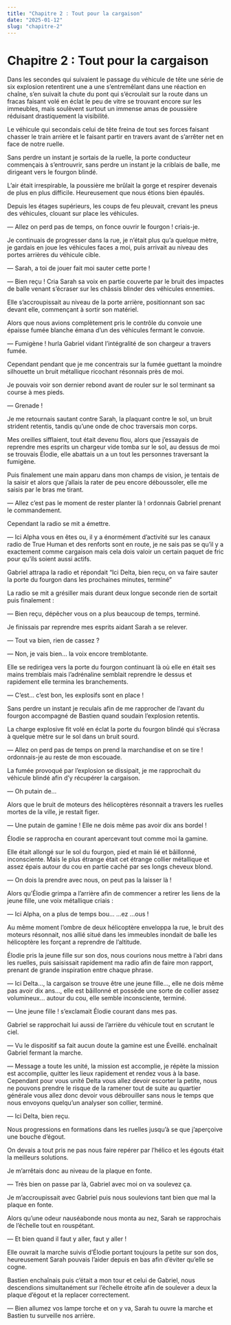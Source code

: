 ```yaml
---
title: "Chapitre 2 : Tout pour la cargaison"
date: "2025-01-12"
slug: "chapitre-2"
---
```


# Chapitre 2 : Tout pour la cargaison

Dans les secondes qui suivaient le passage du véhicule de tête une série de six explosion retentirent une a une s’entremêlant dans une réaction en chaîne, s’en suivait la chute du pont qui s’écroulait sur la route dans un fracas faisant volé en éclat le peu de vitre se trouvant encore sur les immeubles, mais soulèvent surtout un immense amas de poussière réduisant drastiquement la visibilité.

Le véhicule qui secondais celui de tête freina de tout ses forces faisant chasser le train arrière et le faisant partir en travers avant de s’arrêter net en face de notre ruelle.

Sans perdre un instant je sortais de la ruelle, la porte conducteur commençais à s’entrouvrir, sans perdre un instant je la criblais de balle, me dirigeant vers le fourgon blindé.

L’air était irrespirable, la poussière me brûlait la gorge et respirer devenais de plus en plus difficile. Heureusement que nous étions bien épaulés.

Depuis les étages supérieurs, les coups de feu pleuvait, crevant les pneus des véhicules, clouant sur place les véhicules.

— Allez on perd pas de temps, on fonce ouvrir le fourgon ! criais-je.

Je continuais de progresser dans la rue, je n’était plus qu’a quelque mètre, je gardais en joue les véhicules faces a moi, puis arrivait au niveau des portes arrières du véhicule cible.

— Sarah, a toi de jouer fait moi sauter cette porte !

— Bien reçu ! Cria Sarah sa voix en partie couverte par le bruit des impactes de balle venant s’écraser sur les châssis blinder des véhicules ennemies.

Elle s’accroupissait au niveau de la porte arrière, positionnant son sac devant elle, commençant à sortir son matériel.

Alors que nous avions complètement pris le contrôle du convoie une épaisse fumée blanche émana d’un des véhicules fermant le convoie.

— Fumigène ! hurla Gabriel vidant l’intégralité de son chargeur a travers fumée.

Cependant pendant que je me concentrais sur la fumée guettant la moindre silhouette un bruit métallique ricochant résonnais près de moi.

Je pouvais voir son dernier rebond avant de rouler sur le sol terminant sa course à mes pieds.

— Grenade !

Je me retournais sautant contre Sarah, la plaquant contre le sol, un bruit strident retentis, tandis qu’une onde de choc traversais mon corps. 

Mes oreilles sifflaient, tout était devenu flou, alors que j’essayais de reprendre mes esprits un chargeur vide tomba sur le sol, au dessus de moi se trouvais Élodie, elle abattais un a un tout les personnes traversant la fumigène.

Puis finalement une main apparu dans mon champs de vision, je tentais de la saisir et alors que j’allais la rater de peu encore déboussoler, elle me saisis par le bras me tirant.

— Allez c’est pas le moment de rester planter là ! ordonnais Gabriel prenant le commandement.

Cependant la radio se mit a émettre.

— Ici Alpha vous en êtes ou, il y a énormément d’activité sur les canaux radio de True Human et des renforts sont en route, je ne sais pas se qu’il y a exactement comme cargaison mais cela dois valoir un certain paquet de fric pour qu’ils soient aussi actifs.

Gabriel attrapa la radio et répondait “Ici Delta, bien reçu, on va faire sauter la porte du fourgon dans les prochaines minutes, terminé”

La radio se mit a grésiller mais durant deux longue seconde rien de sortait puis finalement :

— Bien reçu, dépêcher vous on a plus beaucoup de temps, terminé.

Je finissais par reprendre mes esprits aidant Sarah a se relever.

— Tout va bien, rien de cassez ?

— Non, je vais bien… la voix encore tremblotante.

Elle se redirigea vers la porte du fourgon continuant là où elle en était ses mains tremblais mais l’adrénaline semblait reprendre le dessus et rapidement elle termina les branchements.

— C’est… c’est bon, les explosifs sont en place !

Sans perdre un instant je reculais afin de me rapprocher de l’avant du fourgon accompagné de Bastien quand soudain l’explosion retentis.

La charge explosive fit volé en éclat la porte du fourgon blindé qui s’écrasa à quelque mètre sur le sol dans un bruit sourd.

— Allez on perd pas de temps on prend la marchandise et on se tire ! ordonnais-je au reste de mon escouade.

La fumée provoqué par l’explosion se dissipait, je me rapprochait du véhicule blindé afin d’y récupérer la cargaison.

— Oh putain de…

Alors que le bruit de moteurs des hélicoptères résonnait a travers les ruelles mortes de la ville, je restait figer.

— Une putain de gamine ! Elle ne dois même pas avoir dix ans bordel !

Élodie se rapprocha en courant apercevant tout comme moi la gamine.

Elle était allongé sur le sol du fourgon, pied et main lié et bâillonné, inconsciente. Mais le plus étrange était cet étrange collier métallique et assez épais autour du cou en partie caché par ses longs cheveux blond.

— On dois la prendre avec nous, on peut pas la laisser là !

Alors qu’Élodie grimpa a l’arrière afin de commencer a retirer les liens de la jeune fille, une voix métallique criais :

— Ici Alpha, on a plus de temps bou… …ez …ous !

Au même moment l’ombre de deux hélicoptère enveloppa la rue, le bruit des moteurs résonnait, nos allié situé dans les immeubles inondait de balle les hélicoptère les forçant a reprendre de l’altitude.

Élodie pris la jeune fille sur son dos, nous courions nous mettre à l’abri dans les ruelles, puis saisissait rapidement ma radio afin de faire mon rapport, prenant de grande inspiration entre chaque phrase.

— Ici Delta…, la cargaison se trouve être une jeune fille…, elle ne dois même pas avoir dix ans…, elle est bâillonné et possède une sorte de collier assez volumineux… autour du cou, elle semble inconsciente, terminé.

— Une jeune fille ! s’exclamait Élodie courant dans mes pas.

Gabriel se rapprochait lui aussi de l’arrière du véhicule tout en scrutant le ciel.

— Vu le dispositif sa fait aucun doute la gamine est une Éveillé. enchaînait Gabriel fermant la marche.

— Message a toute les unité, la mission est accomplie, je répète la mission est accomplie, quitter les lieux rapidement et rendez vous à la base. Cependant pour vous unité Delta vous allez devoir escorter la petite, nous ne pouvons prendre le risque de la ramener tout de suite au quartier générale vous allez donc devoir vous débrouiller sans nous le temps que nous envoyons quelqu’un analyser son collier, terminé.

— Ici Delta, bien reçu.

Nous progressions en formations dans les ruelles jusqu’à se que j’aperçoive une bouche d’égout.

On devais a tout pris ne pas nous faire repérer par l’hélico et les égouts était la meilleurs solutions.
 
Je m’arrêtais donc au niveau de la plaque en fonte.

— Très bien on passe par là, Gabriel avec moi on va soulevez ça.

Je m’accroupissait avec Gabriel puis nous soulevions tant bien que mal la plaque en fonte.

Alors qu’une odeur nauséabonde nous monta au nez, Sarah se rapprochais de l’échelle tout en rouspétant.

— Et bien quand il faut y aller, faut y aller !

Elle ouvrait la marche suivis d’Élodie portant toujours la petite sur son dos, heureusement Sarah pouvais l’aider depuis en bas afin d’éviter qu’elle se cogne.

Bastien enchaînais puis c’était a mon tour et celui de Gabriel, nous descendions simultanément sur l’échelle étroite afin de soulever a deux la plaque d’égout et la replacer correctement.

— Bien allumez vos lampe torche et on y va, Sarah tu ouvre la marche et Bastien tu surveille nos arrière.
